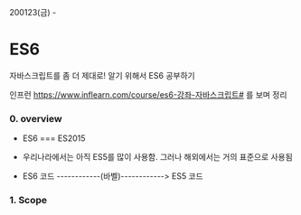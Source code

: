 200123(금) - 

# ES6



자바스크립트를 좀 더 제대로! 알기 위해서 ES6 공부하기

인프런 https://www.inflearn.com/course/es6-강좌-자바스크립트# 를 보며 정리





### 0. overview

- ES6 === ES2015

- 우리나라에서는 아직 ES5를 많이 사용함. 그러나 해외에서는 거의 표준으로 사용됨

- ES6 코드 ------------(바벨)------------> ES5 코드





### 1. Scope



